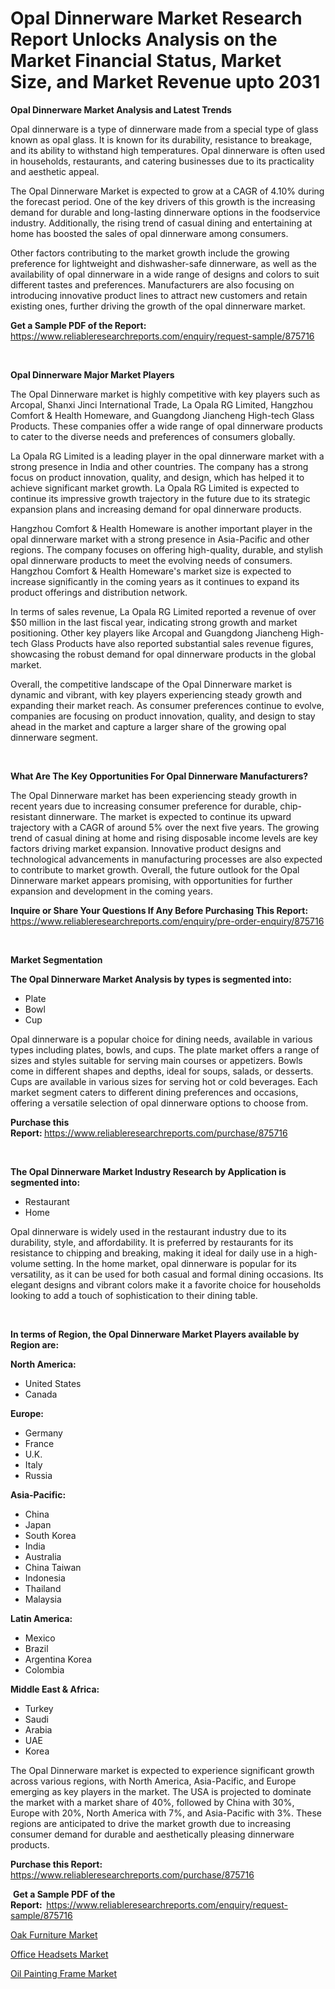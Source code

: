 <p><h1>Opal Dinnerware Market Research Report Unlocks Analysis on the Market Financial Status, Market Size, and Market Revenue upto 2031</h1></p><p><strong>Opal Dinnerware Market Analysis and Latest Trends</strong></p>
<p><p>Opal dinnerware is a type of dinnerware made from a special type of glass known as opal glass. It is known for its durability, resistance to breakage, and its ability to withstand high temperatures. Opal dinnerware is often used in households, restaurants, and catering businesses due to its practicality and aesthetic appeal.</p><p>The Opal Dinnerware Market is expected to grow at a CAGR of 4.10% during the forecast period. One of the key drivers of this growth is the increasing demand for durable and long-lasting dinnerware options in the foodservice industry. Additionally, the rising trend of casual dining and entertaining at home has boosted the sales of opal dinnerware among consumers.</p><p>Other factors contributing to the market growth include the growing preference for lightweight and dishwasher-safe dinnerware, as well as the availability of opal dinnerware in a wide range of designs and colors to suit different tastes and preferences. Manufacturers are also focusing on introducing innovative product lines to attract new customers and retain existing ones, further driving the growth of the opal dinnerware market.</p></p>
<p><strong>Get a Sample PDF of the Report:&nbsp;</strong> <a href="https://www.reliableresearchreports.com/enquiry/request-sample/875716">https://www.reliableresearchreports.com/enquiry/request-sample/875716</a></p>
<p>&nbsp;</p>
<p><strong>Opal Dinnerware Major Market Players</strong></p>
<p><p>The Opal Dinnerware market is highly competitive with key players such as Arcopal, Shanxi Jinci International Trade, La Opala RG Limited, Hangzhou Comfort & Health Homeware, and Guangdong Jiancheng High-tech Glass Products. These companies offer a wide range of opal dinnerware products to cater to the diverse needs and preferences of consumers globally.</p><p>La Opala RG Limited is a leading player in the opal dinnerware market with a strong presence in India and other countries. The company has a strong focus on product innovation, quality, and design, which has helped it to achieve significant market growth. La Opala RG Limited is expected to continue its impressive growth trajectory in the future due to its strategic expansion plans and increasing demand for opal dinnerware products.</p><p>Hangzhou Comfort & Health Homeware is another important player in the opal dinnerware market with a strong presence in Asia-Pacific and other regions. The company focuses on offering high-quality, durable, and stylish opal dinnerware products to meet the evolving needs of consumers. Hangzhou Comfort & Health Homeware's market size is expected to increase significantly in the coming years as it continues to expand its product offerings and distribution network.</p><p>In terms of sales revenue, La Opala RG Limited reported a revenue of over $50 million in the last fiscal year, indicating strong growth and market positioning. Other key players like Arcopal and Guangdong Jiancheng High-tech Glass Products have also reported substantial sales revenue figures, showcasing the robust demand for opal dinnerware products in the global market.</p><p>Overall, the competitive landscape of the Opal Dinnerware market is dynamic and vibrant, with key players experiencing steady growth and expanding their market reach. As consumer preferences continue to evolve, companies are focusing on product innovation, quality, and design to stay ahead in the market and capture a larger share of the growing opal dinnerware segment.</p></p>
<p>&nbsp;</p>
<p><strong>What Are The Key Opportunities For Opal Dinnerware Manufacturers?</strong></p>
<p><p>The Opal Dinnerware market has been experiencing steady growth in recent years due to increasing consumer preference for durable, chip-resistant dinnerware. The market is expected to continue its upward trajectory with a CAGR of around 5% over the next five years. The growing trend of casual dining at home and rising disposable income levels are key factors driving market expansion. Innovative product designs and technological advancements in manufacturing processes are also expected to contribute to market growth. Overall, the future outlook for the Opal Dinnerware market appears promising, with opportunities for further expansion and development in the coming years.</p></p>
<p><strong>Inquire or Share Your Questions If Any Before Purchasing This Report:</strong> <a href="https://www.reliableresearchreports.com/enquiry/pre-order-enquiry/875716">https://www.reliableresearchreports.com/enquiry/pre-order-enquiry/875716</a></p>
<p>&nbsp;</p>
<p><strong>Market Segmentation</strong></p>
<p><strong>The Opal Dinnerware Market Analysis by types is segmented into:</strong></p>
<p><ul><li>Plate</li><li>Bowl</li><li>Cup</li></ul></p>
<p><p>Opal dinnerware is a popular choice for dining needs, available in various types including plates, bowls, and cups. The plate market offers a range of sizes and styles suitable for serving main courses or appetizers. Bowls come in different shapes and depths, ideal for soups, salads, or desserts. Cups are available in various sizes for serving hot or cold beverages. Each market segment caters to different dining preferences and occasions, offering a versatile selection of opal dinnerware options to choose from.</p></p>
<p><strong>Purchase this Report:&nbsp;</strong><a href="https://www.reliableresearchreports.com/purchase/875716">https://www.reliableresearchreports.com/purchase/875716</a></p>
<p>&nbsp;</p>
<p><strong>The Opal Dinnerware Market Industry Research by Application is segmented into:</strong></p>
<p><ul><li>Restaurant</li><li>Home</li></ul></p>
<p><p>Opal dinnerware is widely used in the restaurant industry due to its durability, style, and affordability. It is preferred by restaurants for its resistance to chipping and breaking, making it ideal for daily use in a high-volume setting. In the home market, opal dinnerware is popular for its versatility, as it can be used for both casual and formal dining occasions. Its elegant designs and vibrant colors make it a favorite choice for households looking to add a touch of sophistication to their dining table.</p></p>
<p>&nbsp;</p>
<p><strong>In terms of Region, the Opal Dinnerware Market Players available by Region are:</strong></p>
<p>
    <p> <strong> North America: </strong>
        <ul>
            <li>United States</li>
            <li>Canada</li>
        </ul>
        </p> 
    <p> <strong> Europe: </strong>
        <ul>
            <li>Germany</li>
            <li>France</li>
            <li>U.K.</li>
            <li>Italy</li>
            <li>Russia</li>
        </ul>
        </p> 
    <p> <strong> Asia-Pacific: </strong>
        <ul>
            <li>China</li>
            <li>Japan</li>
            <li>South Korea</li>
            <li>India</li>
            <li>Australia</li>
            <li>China Taiwan</li>
            <li>Indonesia</li>
            <li>Thailand</li>
            <li>Malaysia</li>
        </ul>
        </p> 
    <p> <strong> Latin America: </strong>
        <ul>
            <li>Mexico</li>
            <li>Brazil</li>
            <li>Argentina Korea</li>
            <li>Colombia</li>
        </ul>
        </p> 
    <p> <strong> Middle East & Africa: </strong>
        <ul>
            <li>Turkey</li>
            <li>Saudi</li>
            <li>Arabia</li>
            <li>UAE</li>
            <li>Korea</li>
        </ul>
    </p>
    </p>
<p><p>The Opal Dinnerware market is expected to experience significant growth across various regions, with North America, Asia-Pacific, and Europe emerging as key players in the market. The USA is projected to dominate the market with a market share of 40%, followed by China with 30%, Europe with 20%, North America with 7%, and Asia-Pacific with 3%. These regions are anticipated to drive the market growth due to increasing consumer demand for durable and aesthetically pleasing dinnerware products.</p></p>
<p><strong>Purchase this Report: </strong><a href="https://www.reliableresearchreports.com/purchase/875716">https://www.reliableresearchreports.com/purchase/875716</a></p>
<p>&nbsp;<strong>Get a Sample PDF of the Report:&nbsp;&nbsp;</strong><a href="https://www.reliableresearchreports.com/enquiry/request-sample/875716">https://www.reliableresearchreports.com/enquiry/request-sample/875716</a></p>
<p><strong></strong></p>
<p><p><a href="https://github.com/timeliteaut/Market-Research-Report-List-1/blob/main/oak-furniture-market.md">Oak Furniture Market</a></p><p><a href="https://github.com/seekum/Market-Research-Report-List-1/blob/main/office-headsets-market.md">Office Headsets Market</a></p><p><a href="https://github.com/nancykennedykellievqfqt2/Market-Research-Report-List-1/blob/main/oil-painting-frame-market.md">Oil Painting Frame Market</a></p></p>